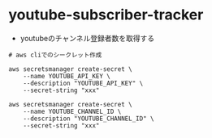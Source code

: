 # youtube-subscriber-tracker
* youtubeのチャンネル登録者数を取得する

```
# aws cliでのシークレット作成

aws secretsmanager create-secret \
    --name YOUTUBE_API_KEY \
    --description "YOUTUBE_API_KEY" \
    --secret-string "xxx"

aws secretsmanager create-secret \
    --name YOUTUBE_CHANNEL_ID \
    --description "YOUTUBE_CHANNEL_ID" \
    --secret-string "xxx"
```
